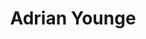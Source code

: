 ---
title: "Adrian Younge"
summary: "American composer, arranger and music producer, born in 1978. Along with , concert producer and industry veteran , founded , \"a global movement lived through community and culture\"."
image: "adrian-younge.jpg"
apple_music_artist_url: "None"
wikipedia_url: "none"
---